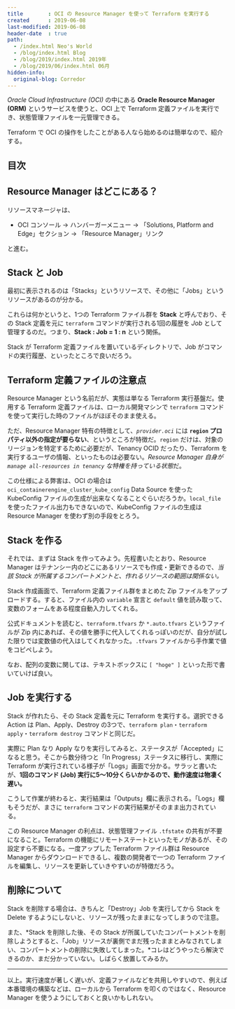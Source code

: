 ```yaml
---
title        : OCI の Resource Manager を使って Terraform を実行する
created      : 2019-06-08
last-modified: 2019-06-08
header-date  : true
path:
  - /index.html Neo's World
  - /blog/index.html Blog
  - /blog/2019/index.html 2019年
  - /blog/2019/06/index.html 06月
hidden-info:
  original-blog: Corredor
---
```


*Oracle Cloud Infrastructure (OCI)* の中にある **Oracle Resource Manager (ORM)** というサービスを使うと、OCI 上で Terraform 定義ファイルを実行でき、状態管理ファイルを一元管理できる。

Terraform で OCI の操作をしたことがある人なら始めるのは簡単なので、紹介する。

## 目次

## Resource Manager はどこにある？

リソースマネージャは、

- OCI コンソール → ハンバーガーメニュー → 「Solutions, Platform and Edge」セクション → 「Resource Manager」リンク

と進む。

## Stack と Job

最初に表示されるのは「Stacks」というリソースで、その他に「Jobs」というリソースがあるのが分かる。

これらは何かというと、1つの Terraform ファイル群を **Stack** と呼んでおり、その Stack 定義を元に `terraform` コマンドが実行される1回の履歴を *Job* として管理するのだ。つまり、**Stack : Job = 1 : n** という関係。

Stack が Terraform 定義ファイルを置いているディレクトリで、Job がコマンドの実行履歴、といったところで良いだろう。

## Terraform 定義ファイルの注意点

Resource Manager という名前だが、実態は単なる Terraform 実行基盤だ。使用する Terraform 定義ファイルは、ローカル開発マシンで `terraform` コマンドを使って実行した時のファイルがほぼそのまま使える。

ただ、Resource Manager 特有の特徴として、*`provider.oci`* には **`region` プロパティ以外の指定が要らない**、というところが特徴だ。`region` だけは、対象のリージョンを特定するために必要だが、Tenancy OCID だったり、Terraform を実行するユーザの情報、といったものは必要ない。*Resource Manager 自身が `manage all-resources in tenancy` な特権を持っている状態*だ。

この仕様による弊害は、OCI の場合は `oci_containerengine_cluster_kube_config` Data Source を使った KubeConfig ファイルの生成が出来なくなることぐらいだろうか。`local_file` を使ったファイル出力もできないので、KubeConfig ファイルの生成は Resource Manager を使わず別の手段をとろう。

## Stack を作る

それでは、まずは Stack を作ってみよう。先程書いたとおり、Resource Manager はテナンシー内のどこにあるリソースでも作成・更新できるので、*当該 Stack が所属するコンパートメントと、作れるリソースの範囲は関係ない。*

Stack 作成画面で、Terraform 定義ファイル群をまとめた Zip ファイルをアップロードする。すると、ファイル内の `variable` 宣言と `default` 値を読み取って、変数のフォームをある程度自動入力してくれる。

公式ドキュメントを読むと、`terraform.tfvars` か `*.auto.tfvars` というファイルが Zip 内にあれば、その値を勝手に代入してくれるっぽいのだが、自分が試した限りでは変数値の代入はしてくれなかった。`.tfvars` ファイルから手作業で値をコピペしよう。

なお、配列の変数に関しては、テキストボックスに `[ "hoge" ]` といった形で書いていけば良い。

## Job を実行する

Stack が作れたら、その Stack 定義を元に Terraform を実行する。選択できる Action は Plan、Apply、Destroy の3つで、`terraform plan`・`terraform apply`・`terraform destroy` コマンドと同じだ。

実際に Plan なり Apply なりを実行してみると、ステータスが「Accepted」になると思う。そこから数分待つと「In Progress」ステータスに移行し、実際に Terraform が実行されている様子が「Logs」画面で分かる。サラッと書いたが、**1回のコマンド (Job) 実行に5〜10分くらいかかるので、動作速度は物凄く遅い。**

こうして作業が終わると、実行結果は「Outputs」欄に表示される。「Logs」欄もそうだが、まさに `terraform` コマンドの実行結果がそのまま出力されている。

この Resource Manager の利点は、状態管理ファイル `.tfstate` の共有が不要になること。Terraform の機能にリモートステートといったモノがあるが、その設定すら不要になる。一度アップした Terraform ファイル群は Resource Manager からダウンロードできるし、複数の開発者で一つの Terraform ファイルを編集し、リソースを更新していきやすいのが特徴だろう。

## 削除について

Stack を削除する場合は、きちんと「Destroy」Job を実行してから Stack を Delete するようにしないと、リソースが残ったままになってしまうので注意。

また、*Stack を削除した後、その Stack が所属していたコンパートメントを削除しようとすると、「Job」リソースが裏側でまだ残ったままとみなされてしまい、コンパートメントの削除に失敗してしまった。*コレはどうやったら解決できるのか、まだ分かっていない。しばらく放置してみるか。

---

以上。実行速度が著しく遅いが、定義ファイルなどを共用しやすいので、例えば本番環境の構築などは、ローカルから Terraform を叩くのではなく、Resource Manager を使うようにしておくと良いかもしれない。
